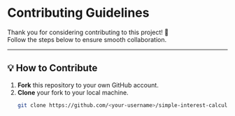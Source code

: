 # Contributing Guidelines

Thank you for considering contributing to this project! 🎉  
Follow the steps below to ensure smooth collaboration.

---

## 💡 How to Contribute

1. **Fork** this repository to your own GitHub account.  
2. **Clone** your fork to your local machine.  
   ```bash
   git clone https://github.com/<your-username>/simple-interest-calculator.git
